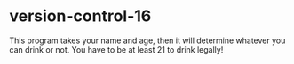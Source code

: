 # version-control-16
This program takes your name and age, then it will determine whatever you can drink or not.  You have to be at least 21 to drink legally!